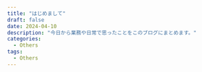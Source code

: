 ```yaml
---
title: "はじめまして"
draft: false
date: 2024-04-10
description: "今日から業務や日常で思ったことをこのブログにまとめます。"
categories:
  - Others
tags:
  - Others
---
```

